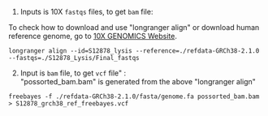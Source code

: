 1. Inputs is 10X `fastqs` files, to get `bam` file: <br />

To check how to download and use "longranger align" or download human reference genome, go to <a href="https://support.10xgenomics.com/genome-exome/software/downloads/latest">10X GENOMICS Website</a>.
```
longranger align --id=S12878_lysis --reference=./refdata-GRCh38-2.1.0 --fastqs=./S12878_Lysis/Final_fastqs
```



2. Input is `bam` file, to get `vcf` file" : <br />
"possorted_bam.bam" is generated from the above "longranger align"

```
freebayes -f ./refdata-GRCh38-2.1.0/fasta/genome.fa possorted_bam.bam > S12878_grch38_ref_freebayes.vcf 
```
